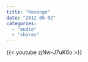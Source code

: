 ```yaml
---
title: "Revenge"
date: "2012-06-02"
categories:
  - "audio"
  - "shares"
---
```


{{< youtube zjNw-J7uK6o >}}
